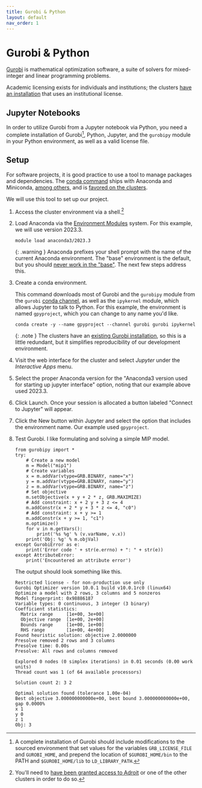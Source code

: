 ```yaml
---
title: Gurobi & Python
layout: default 
nav_order: 1
---
```


# Gurobi & Python

[Gurobi](http://gurobi.com) is mathematical optimization software, a suite of solvers for mixed-integer and linear programming problems.

Academic licensing exists for individuals and institutions; the clusters [have an installation](https://researchcomputing.princeton.edu/support/knowledge-base/julia#gurobi) that uses an institutional license.

## Jupyter Notebooks

In order to utilize Gurobi from a Jupyter notebook via Python, you need a complete installation of Gurobi[^ginst], Python, Jupyter, and the `gurobipy` module in your Python environment, as well as a valid license file.

## Setup

For software projects, it is good practice to use a tool to manage packages and dependencies.  The [conda command](https://docs.conda.io/projects/conda/en/latest/user-guide/getting-started.html) ships with Anaconda and Miniconda, [among others](https://github.com/mamba-org/mamba), and is [favored on the clusters](https://researchcomputing.princeton.edu/support/knowledge-base/python#versus).

We will use this tool to set up our project.

1. Access the cluster environment via a shell.[^adroitreg]

2. Load Anaconda via the [Environment Modules](https://researchcomputing.princeton.edu/support/knowledge-base/modules) system.  For this example, we will use version 2023.3.
    ```
    module load anaconda3/2023.3
    ```

    {: .warning }
    Anaconda prefixes your shell prompt with the name of the current Anaconda environment.  The "base" environment is the default, but you should [never work in the "base"](https://docs.conda.io/projects/conda/en/latest/user-guide/getting-started.html). The next few steps address this.

3. Create a conda environment.
   
    This command downloads most of Gurobi and the `gurobipy` module from the `gurobi` [conda channel](https://docs.conda.io/projects/conda/en/latest/user-guide/concepts/channels.html), as well as the `ipykernel` module, which allows Jupyter to talk to Python.  For this example, the environment is named `gpyproject`, which you can change to any name you'd like.
    ```
    conda create -y --name gpyproject --channel gurobi gurobi ipykernel
    ```

    {: .note }
    The clusters have an [existing Gurobi installation](https://researchcomputing.princeton.edu/support/knowledge-base/julia#gurobi), so this is a little redundant, but it simplifies reproducibility of our development environment. 

4. Visit the web interface for the cluster and select *Jupyter* under the *Interactive Apps* menu.

5. Select the proper Anaconda version for the "Anaconda3 version used for starting up jupyter interface" option, noting that our example above used 2023.3.

6. Click Launch.  Once your session is allocated a button labeled "Connect to Jupyter" will appear.

7. Click the New button within Jupyter and select the option that includes the environment name.  Our example used `gpyproject`.

8. Test Gurobi.  I like formulating and solving a simple MIP model.

    ```
    from gurobipy import *
    try:
        # Create a new model
        m = Model("mip1")
        # Create variables
        x = m.addVar(vtype=GRB.BINARY, name="x")
        y = m.addVar(vtype=GRB.BINARY, name="y")
        z = m.addVar(vtype=GRB.BINARY, name="z")
        # Set objective
        m.setObjective(x + y + 2 * z, GRB.MAXIMIZE)
        # Add constraint: x + 2 y + 3 z <= 4
        m.addConstr(x + 2 * y + 3 * z <= 4, "c0")
        # Add constraint: x + y >= 1
        m.addConstr(x + y >= 1, "c1")
        m.optimize()
        for v in m.getVars():
            print('%s %g' % (v.varName, v.x))
        print('Obj: %g' % m.objVal)
    except GurobiError as e:
        print('Error code ' + str(e.errno) + ": " + str(e))
    except AttributeError:
        print('Encountered an attribute error')
    ```

    The output should look something like this.

    ```
    Restricted license - for non-production use only
    Gurobi Optimizer version 10.0.1 build v10.0.1rc0 (linux64)
    Optimize a model with 2 rows, 3 columns and 5 nonzeros
    Model fingerprint: 0x98886187
    Variable types: 0 continuous, 3 integer (3 binary)
    Coefficient statistics:
      Matrix range     [1e+00, 3e+00]
      Objective range  [1e+00, 2e+00]
      Bounds range     [1e+00, 1e+00]
      RHS range        [1e+00, 4e+00]
    Found heuristic solution: objective 2.0000000
    Presolve removed 2 rows and 3 columns
    Presolve time: 0.00s
    Presolve: All rows and columns removed
    
    Explored 0 nodes (0 simplex iterations) in 0.01 seconds (0.00 work units)
    Thread count was 1 (of 64 available processors)

    Solution count 2: 3 2 
    
    Optimal solution found (tolerance 1.00e-04)
    Best objective 3.000000000000e+00, best bound 3.000000000000e+00, gap 0.0000%
    x 1
    y 0
    z 1
    Obj: 3
    ```

[^ginst]: A complete installation of Gurobi should include modifications to the sourced environment that set values for the variables `GRB_LICENSE_FILE` and `GUROBI_HOME`, and prepend the location of `$GUROBI_HOME/bin` to the PATH and `$GUROBI_HOME/lib` to `LD_LIBRARY_PATH`.
[^adroitreg]: You'll need to [have been granted access to Adroit](https://researchcomputing.princeton.edu/systems/adroit#access) or one of the other clusters in order to do so.
